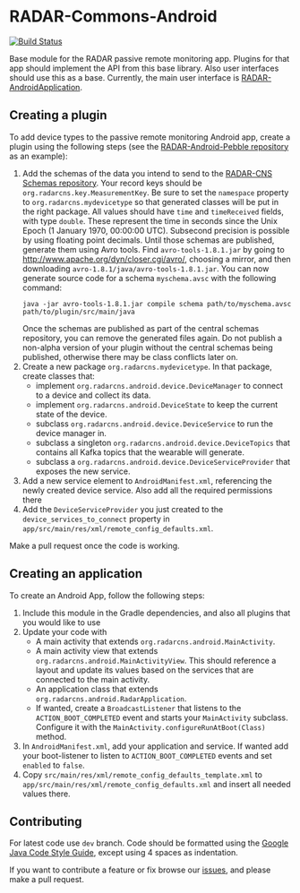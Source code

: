 # RADAR-Commons-Android

[![Build Status](https://travis-ci.org/RADAR-CNS/RADAR-Commons-Android.svg?branch=master)](https://travis-ci.org/RADAR-CNS/RADAR-Commons-Android)

Base module for the RADAR passive remote monitoring app. Plugins for that app should implement the API from this base library. Also user interfaces should use this as a base. Currently, the main user interface is [RADAR-AndroidApplication](https://github.com/RADAR-CNS/RADAR-AndroidApplication.git).

## Creating a plugin

To add device types to the passive remote monitoring Android app, create a plugin using the following steps (see the [RADAR-Android-Pebble repository](https://github.com/RADAR-CNS/RADAR-Android-Pebble.git) as an example):

1. Add the schemas of the data you intend to send to the [RADAR-CNS Schemas repository](https://github.com/RADAR-CNS/RADAR-Schemas). Your record keys should be `org.radarcns.key.MeasurementKey`. Be sure to set the `namespace` property to `org.radarcns.mydevicetype` so that generated classes will be put in the right package. All values should have `time` and `timeReceived` fields, with type `double`. These represent the time in seconds since the Unix Epoch (1 January 1970, 00:00:00 UTC). Subsecond precision is possible by using floating point decimals. Until those schemas are published, generate them using Avro tools. Find `avro-tools-1.8.1.jar` by going to <http://www.apache.org/dyn/closer.cgi/avro/>, choosing a mirror, and then downloading `avro-1.8.1/java/avro-tools-1.8.1.jar`. You can now generate source code for a schema `myschema.avsc` with the following command:
    ```shell
    java -jar avro-tools-1.8.1.jar compile schema path/to/myschema.avsc path/to/plugin/src/main/java
    ```
    Once the schemas are published as part of the central schemas repository, you can remove the generated files again. Do not publish a non-alpha version of your plugin without the central schemas being published, otherwise there may be class conflicts later on.
2. Create a new package `org.radarcns.mydevicetype`. In that package, create classes that:
    - implement `org.radarcns.android.device.DeviceManager` to connect to a device and collect its data.
    - implement `org.radarcns.android.DeviceState` to keep the current state of the device.
    - subclass `org.radarcns.android.device.DeviceService` to run the device manager in.
    - subclass a singleton `org.radarcns.android.device.DeviceTopics` that contains all Kafka topics that the wearable will generate.
    - subclass a `org.radarcns.android.device.DeviceServiceProvider` that exposes the new service.
3. Add a new service element to `AndroidManifest.xml`, referencing the newly created device service. Also add all the required permissions there
4. Add the `DeviceServiceProvider` you just created to the `device_services_to_connect` property in `app/src/main/res/xml/remote_config_defaults.xml`.

Make a pull request once the code is working.

## Creating an application

To create an Android App, follow the following steps:

1. Include this module in the Gradle dependencies, and also all plugins that you would like to use
2. Update your code with
     - A main activity that extends `org.radarcns.android.MainActivity`.
     - A main activity view that extends `org.radarcns.android.MainActivityView`. This should reference a layout and update its values based on the services that are connected to the main activity.
     - An application class that extends `org.radarcns.android.RadarApplication`.
     - If wanted, create a `BroadcastListener` that listens to the `ACTION_BOOT_COMPLETED` event and starts your `MainActivity` subclass. Configure it with the `MainActivity.configureRunAtBoot(Class)` method.
3. In `AndroidManifest.xml`, add your application and service. If wanted add your boot-listener to listen to `ACTION_BOOT_COMPLETED` events and set `enabled` to `false`.
4. Copy `src/main/res/xml/remote_config_defaults_template.xml` to `app/src/main/res/xml/remote_config_defaults.xml` and insert all needed values there.

## Contributing

For latest code use `dev` branch. Code should be formatted using the [Google Java Code Style Guide](https://google.github.io/styleguide/javaguide.html), except using 4 spaces as indentation.

If you want to contribute a feature or fix browse our [issues](https://github.com/RADAR-CNS/RADAR-Commons-Android/issues), and please make a pull request.
